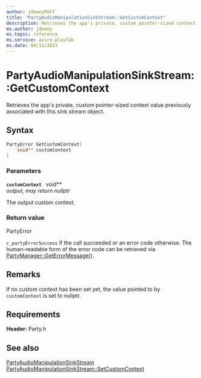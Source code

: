 ```yaml
---
author: jdeweyMSFT
title: "PartyAudioManipulationSinkStream::GetCustomContext"
description: Retrieves the app's private, custom pointer-sized context value previously associated with this sink stream object.
ms.author: jdewey
ms.topic: reference
ms.service: azure-playfab
ms.date: 04/11/2023
---
```


# PartyAudioManipulationSinkStream::GetCustomContext  

Retrieves the app's private, custom pointer-sized context value previously associated with this sink stream object.  

## Syntax  
  
```cpp
PartyError GetCustomContext(  
    void** customContext  
)  
```  
  
### Parameters  
  
**`customContext`** &nbsp; void**  
*output, may return nullptr*  
  
The output custom context.  
  
  
### Return value  
PartyError
  
```c_partyErrorSuccess``` if the call succeeded or an error code otherwise. The human-readable form of the error code can be retrieved via [PartyManager::GetErrorMessage()](../../PartyManager/methods/partymanager_geterrormessage.md).
  
## Remarks  
  
If no custom context has been set yet, the value pointed to by `customContext` is set to nullptr.
  
## Requirements  
  
**Header:** Party.h
  
## See also  
[PartyAudioManipulationSinkStream](../partyaudiomanipulationsinkstream.md)  
[PartyAudioManipulationSinkStream::SetCustomContext](partyaudiomanipulationsinkstream_setcustomcontext.md)
  
  
